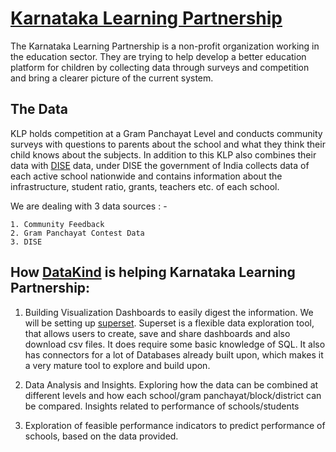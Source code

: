 # [Karnataka Learning Partnership](https://klp.org.in/)
The Karnataka Learning Partnership is a non-profit organization working in the education sector. They are trying to help develop a better education platform for children by collecting data through surveys and competition and bring a clearer picture of the current system.

## The Data
KLP holds competition at a Gram Panchayat Level and conducts community surveys with questions to parents about the school and what they think their child knows about the subjects. In addition to this KLP also combines their data with [DISE](http://udise.in/) data, under DISE the government of India collects data of each active school nationwide and contains information about the infrastructure, student ratio, grants, teachers etc. of each school.

We are dealing with 3 data sources : -

    1. Community Feedback
    2. Gram Panchayat Contest Data
    3. DISE

## How [DataKind](http://www.datakind.org/) is helping Karnataka Learning Partnership:

1. Building Visualization Dashboards to easily digest the information. We will be setting up [superset](https://github.com/ApacheInfra/superset).
   Superset is a flexible data exploration tool, that allows users to create, save and share dashboards and also download csv files. It does require some
   basic knowledge of SQL. It also has connectors for a lot of Databases already built upon, which makes it a very mature tool to explore and build upon.

2. Data Analysis and Insights. Exploring how the data can be combined at different levels and how each school/gram panchayat/block/district can be compared.
   Insights related to performance of schools/students

3. Exploration of feasible performance indicators to predict performance of schools, based on the data provided.
